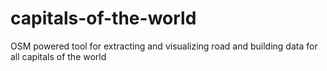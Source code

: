 # capitals-of-the-world
OSM powered tool for extracting and visualizing road and building data for all capitals of the world
